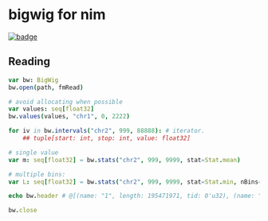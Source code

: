# bigwig for nim

[![badge](https://img.shields.io/badge/docs-latest-blue.svg)](https://brentp.github.io/libbigwig-nim/bigwig.html)

## Reading

```Nim
var bw: BigWig
bw.open(path, fmRead)

# avoid allocating when possible
var values: seq[float32]
bw.values(values, "chr1", 0, 2222)

for iv in bw.intervals("chr2", 999, 88888): # iterator.
    ## tuple[start: int, stop: int, value: float32]

# single value
var m: seq[float32] = bw.stats("chr2", 999, 9999, stat=Stat.mean)

# multiple bins:
var L: seq[float32] = bw.stats("chr2", 999, 9999, stat=Stat.min, nBins=10)

echo bw.header # @[(name: "1", length: 195471971, tid: 0'u32), (name: "10", length: 130694993, tid: 1'u32)]

bw.close
```

